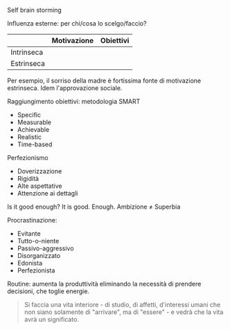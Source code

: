 Self brain storming

Influenza esterne: per chi/cosa lo scelgo/faccio?


|            | Motivazione | Obiettivi |
| ---------- | ----------- | --------- |
| Intrinseca |             |           |
| Estrinseca |             |           |
Per esempio, il sorriso della madre è fortissima fonte di motivazione estrinseca. Idem l'approvazione sociale.

Raggiungimento obiettivi: metodologia SMART
- Specific
- Measurable
- Achievable
- Realistic
- Time-based


Perfezionismo
- Doverizzazione
- Rigidità
- Alte aspettative
- Attenzione ai dettagli

Is it good enough? It is good. Enough.
Ambizione ≠ Superbia


Procrastinazione:
- Evitante
- Tutto-o-niente
- Passivo-aggressivo
- Disorganizzato
- Edonista
- Perfezionista

 Routine: aumenta la produttività eliminando la necessità di prendere decisioni, che toglie energie.

> Si faccia una vita interiore - di studio, di affetti, d'interessi umani che non siano solamente di "arrivare", ma di "essere" - e vedrà che la vita avrà un significato.

